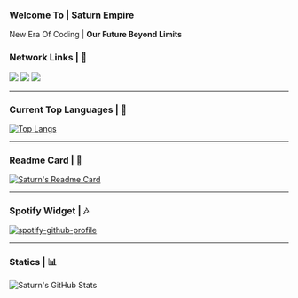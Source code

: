 <!DOCTYPE html>
<html>
  
  <h3>Welcome To | <b>Saturn Empire</b></h3>
  <p>New Era Of Coding | <b>Our Future Beyond Limits</b></p>

  <h3><b>Network Links | 🔗</b></h3>
    
   <a href="https://open.spotify.com/user/zzykeijuuo3t2kpl6grmgo6gy" target="blank_">
    <img src="https://img.shields.io/badge/-Spotify-00FFAA?logo=spotify&logoColor=white&logoWidth=25"></a>
   <a href="https://steamcommunity.com/id/saturntr/" target="blank_">
    <img src="https://img.shields.io/badge/-Steam-0B0B0B?logo=steam&logoColor=white&logoWidth=25"></a>
    <a href="https://www.instagram.com/mstfyvzk" target="blank_">
    <img src="https://img.shields.io/badge/-Instagram-FD05A0?logo=instagram&logoColor=white&logoWidth=25"></a>
   <br>
<hr>

<h3>Current Top Languages | 🔱</h3>

[![Top Langs](https://github-readme-stats.vercel.app/api/top-langs/?username=mrsxturn&bg_color=0B0B0B&border_color=2E2E2E&title_color=FF0051&text_color=FFF)](https://github.com/anuraghazra/github-readme-stats)

<hr>

  <h3>Readme Card | 📜</h3>
  
[![Saturn's Readme Card](https://github-readme-stats.vercel.app/api/pin/?username=mrsxturn&repo=github-readme-stats&bg_color=0B0B0B&border_color=2E2E2E&title_color=FF0051&text_color=FFF&show_owner=true)](https://github.com/anuraghazra/github-readme-stats)

<hr>
  <h3>Spotify Widget | 🎶</h3>
   
   [![spotify-github-profile](https://spotify-github-profile.vercel.app/api/view?uid=zzykeijuuo3t2kpl6grmgo6gy&cover_image=true&theme=default&show_offline=true&border_color=2E2E2E&background_color=0B0B0B&interchange=false&bar_color=00FF51)](https://github.com/kittinan/spotify-github-profile)

<hr>
  <h3><b>Statics | 📊</b></h3>
    
  ![Saturn's GitHub Stats](https://github-readme-stats.vercel.app/api?username=mrsxturn&show_icons=true&icon_color=FF0051&bg_color=0B0B0B&border_color=2e2e2e&title_color=FF0051&text_color=FFF)
   
</html>

